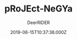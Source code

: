 ---
layout: JamstackTheme
title: pRoJEct-NeGYa
github: https://github.com/akiritsu/pRoJEct-NeGYa
demo: https://akiritsu.github.io/pRoJEct-NeGYa/
author: DeerRIDER
ssg: Jekyll
date: 2019-06-15T10:37:38.000Z
stale: false
disabled_reason: ''
disabled: false
---